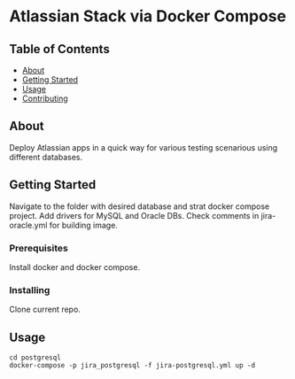# Atlassian Stack via Docker Compose

## Table of Contents

- [About](#about)
- [Getting Started](#getting_started)
- [Usage](#usage)
- [Contributing](../CONTRIBUTING.md)

## About <a name = "about"></a>

Deploy Atlassian apps in a quick way for various testing scenarious using different databases.

## Getting Started <a name = "getting_started"></a>

Navigate to the folder with desired database and strat docker compose project. Add drivers for MySQL and Oracle DBs. Check comments in jira-oracle.yml for building image. 

### Prerequisites

Install docker and docker compose.

### Installing

Clone current repo.

## Usage <a name = "usage"></a>
```
cd postgresql
docker-compose -p jira_postgresql -f jira-postgresql.yml up -d
```
